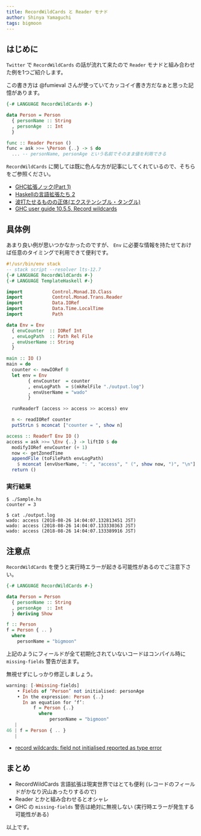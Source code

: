 ```yaml
---
title: RecordWildCards と Reader モナド
author: Shinya Yamaguchi
tags: bigmoon
---
```


## はじめに

`Twitter` で `RecordWildCards` の話が流れて来たので `Reader` モナドと組み合わせた例を1つご紹介します。

この書き方は @fumieval さんが使っていてカッコイイ書き方だなぁと思った記憶があります。

```haskell
{-# LANGUAGE RecordWildCards #-}

data Person = Person
  { personName :: String
  , personAge  :: Int
  }

func :: Reader Person ()
func = ask >>= \Person {..} -> $ do
  ... -- personName, personAge という名前でそのまま値を利用できる
```

`RecordWildCards` に関しては既に色んな方が記事にしてくれているので、そちらをご参照ください。

- [GHC拡張ノック(Part 1)](https://haskell.jp/blog/posts/2018/about-ghc-exts-1.html)
- [Haskellの言語拡張たち 2](http://rf0444.hatenablog.jp/entry/20120617/1339910411)
- [波打たせるものの正体(エクステンシブル・タングル)](http://fumieval.hatenablog.com/entry/2016/12/18/181540)
- [GHC user guide 10.5.5. Record wildcards](https://downloads.haskell.org/~ghc/latest/docs/html/users_guide/glasgow_exts.html#record-wildcards)

<!--more-->

## 具体例

あまり良い例が思いつかなかったのですが、 `Env` に必要な情報を持たせておけば任意のタイミングで利用できて便利です。

```haskell
#!/usr/bin/env stack
-- stack script --resolver lts-12.7
{-# LANGUAGE RecordWildCards #-}
{-# LANGUAGE TemplateHaskell #-}

import           Control.Monad.IO.Class
import           Control.Monad.Trans.Reader
import           Data.IORef
import           Data.Time.LocalTime
import           Path

data Env = Env
  { envCounter  :: IORef Int
  , envLogPath  :: Path Rel File
  , envUserName :: String
  }

main :: IO ()
main = do
  counter <- newIORef 0
  let env = Env
        { envCounter  = counter
        , envLogPath  = $(mkRelFile "./output.log")
        , envUserName = "wado"
        }

  runReaderT (access >> access >> access) env

  n <- readIORef counter
  putStrLn $ mconcat ["counter = ", show n]

access :: ReaderT Env IO ()
access = ask >>= \Env {..} -> liftIO $ do
  modifyIORef envCounter (+ 1)
  now <- getZonedTime
  appendFile (toFilePath envLogPath)
    $ mconcat [envUserName, ": ", "access", " (", show now, ")", "\n"]
  return ()
```

### 実行結果

```shell
$ ./Sample.hs
counter = 3

$ cat ./output.log
wado: access (2018-08-26 14:04:07.132813451 JST)
wado: access (2018-08-26 14:04:07.133330363 JST)
wado: access (2018-08-26 14:04:07.133389916 JST)
```

## 注意点

`RecordWildCards` を使うと実行時エラーが起きる可能性があるのでご注意下さい。

```hs
{-# LANGUAGE RecordWildCards #-}

data Person = Person
  { personName :: String
  , personAge  :: Int
  } deriving Show

f :: Person
f = Person { .. }
  where
    personName = "bigmoon"
```

上記のようにフィールドが全て初期化されていないコードはコンパイル時に `missing-fields` 警告が出ます。

無視せずにしっかり修正しましょう。

```hs
warning: [-Wmissing-fields]
    • Fields of ‘Person’ not initialised: personAge
    • In the expression: Person {..}
      In an equation for ‘f’:
          f = Person {..}
            where
                personName = "bigmoon"
   |
46 | f = Person { .. }
   |
```

- [record wildcards: field not initialised reported as type error](https://ghc.haskell.org/trac/ghc/ticket/5334)

## まとめ

- RecordWildCards 言語拡張は現実世界ではとても便利 (レコードのフィールドがかなり沢山あったりするので)
- Reader とかと組み合わせるとオシャレ
- GHC の `missing-fields` 警告は絶対に無視しない (実行時エラーが発生する可能性がある)

以上です。
